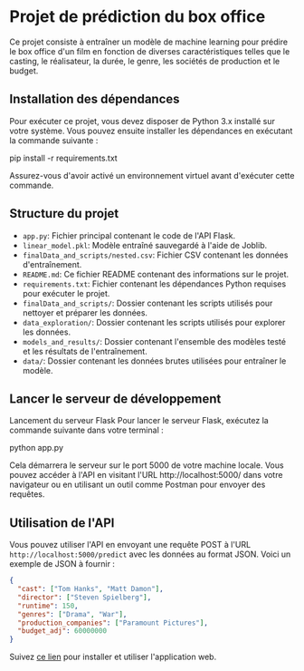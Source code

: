 # Projet de prédiction du box office

Ce projet consiste à entraîner un modèle de machine learning pour prédire le box office d'un film en fonction de diverses caractéristiques telles que le casting, le réalisateur, la durée, le genre, les sociétés de production et le budget.

## Installation des dépendances

Pour exécuter ce projet, vous devez disposer de Python 3.x installé sur votre système. Vous pouvez ensuite installer les dépendances en exécutant la commande suivante :

pip install -r requirements.txt

Assurez-vous d'avoir activé un environnement virtuel avant d'exécuter cette commande.

## Structure du projet

- `app.py`: Fichier principal contenant le code de l'API Flask.
- `linear_model.pkl`: Modèle entraîné sauvegardé à l'aide de Joblib.
- `finalData_and_scripts/nested.csv`: Fichier CSV contenant les données d'entraînement.
- `README.md`: Ce fichier README contenant des informations sur le projet.
- `requirements.txt`: Fichier contenant les dépendances Python requises pour exécuter le projet.
- `finalData_and_scripts/`: Dossier contenant les scripts utilisés pour nettoyer et préparer les données.
- `data_exploration/`: Dossier contenant les scripts utilisés pour explorer les données.
- `models_and_results/`: Dossier contenant l'ensemble des modèles testé et les résultats de l'entraînement.
- `data/`: Dossier contenant les données brutes utilisées pour entraîner le modèle.

## Lancer le serveur de développement

Lancement du serveur Flask
Pour lancer le serveur Flask, exécutez la commande suivante dans votre terminal :

python app.py

Cela démarrera le serveur sur le port 5000 de votre machine locale. Vous pouvez accéder à l'API en visitant l'URL http://localhost:5000/ dans votre navigateur ou en utilisant un outil comme Postman pour envoyer des requêtes.

## Utilisation de l'API

Vous pouvez utiliser l'API en envoyant une requête POST à l'URL `http://localhost:5000/predict` avec les données au format JSON. Voici un exemple de JSON à fournir :

```json
{
  "cast": ["Tom Hanks", "Matt Damon"],
  "director": ["Steven Spielberg"],
  "runtime": 150,
  "genres": ["Drama", "War"],
  "production_companies": ["Paramount Pictures"],
  "budget_adj": 60000000
}
```

Suivez [ce lien](FRONTEND/my-movie-will-go-on/README.md) pour installer et utiliser l'application web.

